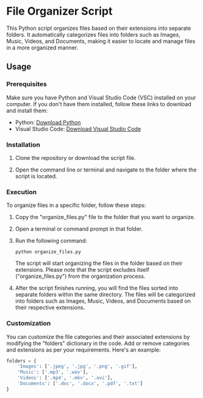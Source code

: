 # File Organizer Script

This Python script organizes files based on their extensions into separate folders. It automatically categorizes files into folders such as Images, Music, Videos, and Documents, making it easier to locate and manage files in a more organized manner.

## Usage

### Prerequisites

Make sure you have Python and Visual Studio Code (VSC) installed on your computer. If you don't have them installed, follow these links to download and install them:

- Python: [Download Python](https://www.python.org/downloads/)
- Visual Studio Code: [Download Visual Studio Code](https://code.visualstudio.com/)

### Installation

1. Clone the repository or download the script file.

2. Open the command line or terminal and navigate to the folder where the script is located.

### Execution

To organize files in a specific folder, follow these steps:

1. Copy the "organize_files.py" file to the folder that you want to organize.

2. Open a terminal or command prompt in that folder.

3. Run the following command:

    ```shell
    python organize_files.py
    ```

   The script will start organizing the files in the folder based on their extensions. Please note that the script excludes itself ("organize_files.py") from the organization process.

4. After the script finishes running, you will find the files sorted into separate folders within the same directory. The files will be categorized into folders such as Images, Music, Videos, and Documents based on their respective extensions.

### Customization

You can customize the file categories and their associated extensions by modifying the "folders" dictionary in the code. Add or remove categories and extensions as per your requirements. Here's an example:

```python
folders = {
    'Images': ['.jpeg', '.jpg', '.png', '.gif'],
    'Music': ['.mp3', '.wav'],
    'Videos': ['.mp4', '.mkv', '.avi'],
    'Documents': ['.doc', '.docx', '.pdf', '.txt']
}
